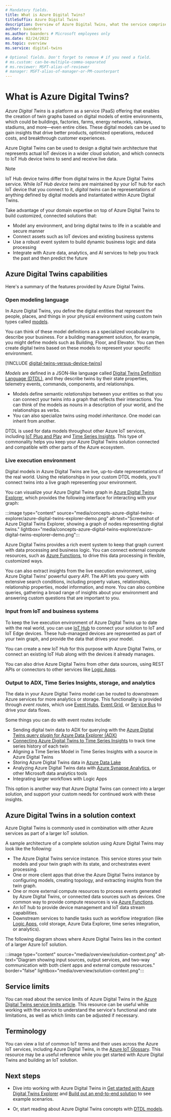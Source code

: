 ```yaml
---
# Mandatory fields.
title: What is Azure Digital Twins?
titleSuffix: Azure Digital Twins
description: Overview of Azure Digital Twins, what the service comprises, and how it can be used in a wider cloud solution.
author: baanders
ms.author: baanders # Microsoft employees only
ms.date: 02/24/2022
ms.topic: overview
ms.service: digital-twins

# Optional fields. Don't forget to remove # if you need a field.
# ms.custom: can-be-multiple-comma-separated
# ms.reviewer: MSFT-alias-of-reviewer
# manager: MSFT-alias-of-manager-or-PM-counterpart
---
```


# What is Azure Digital Twins?

*Azure Digital Twins* is a platform as a service (PaaS) offering that enables the creation of twin graphs based on digital models of entire environments, which could be buildings, factories, farms, energy networks, railways, stadiums, and more—even entire cities. These digital models can be used to gain insights that drive better products, optimized operations, reduced costs, and breakthrough customer experiences.

Azure Digital Twins can be used to design a digital twin architecture that represents actual IoT devices in a wider cloud solution, and which connects to IoT Hub device twins to send and receive live data.

> [!NOTE]
> IoT Hub device twins differ from digital twins in the Azure Digital Twins service. While *IoT Hub device twins* are maintained by your IoT hub for each IoT device that you connect to it, *digital twins* can be representations of anything defined by digital models and instantiated within Azure Digital Twins. 

Take advantage of your domain expertise on top of Azure Digital Twins to build customized, connected solutions that:
* Model any environment, and bring digital twins to life in a scalable and secure manner
* Connect assets such as IoT devices and existing business systems
* Use a robust event system to build dynamic business logic and data processing
* Integrate with Azure data, analytics, and AI services to help you track the past and then predict the future

## Azure Digital Twins capabilities

Here's a summary of the features provided by Azure Digital Twins.

### Open modeling language

In Azure Digital Twins, you define the digital entities that represent the people, places, and things in your physical environment using custom twin types called [models](concepts-models.md). 

You can think of these model definitions as a specialized vocabulary to describe your business. For a building management solution, for example, you might define models such as Building, Floor, and Elevator. You can then create digital twins based on these models to represent your specific environment.

[!INCLUDE [digital-twins-versus-device-twins](../../includes/digital-twins-versus-device-twins.md)]

*Models* are defined in a JSON-like language called [Digital Twins Definition Language (DTDL)](https://github.com/Azure/opendigitaltwins-dtdl/blob/master/DTDL/v2/dtdlv2.md), and they describe twins by their state properties, telemetry events, commands, components, and relationships.
* Models define semantic *relationships* between your entities so that you can connect your twins into a graph that reflects their interactions. You can think of the models as nouns in a description of your world, and the relationships as verbs.
* You can also specialize twins using model *inheritance*. One model can inherit from another.

DTDL is used for data models throughout other Azure IoT services, including [IoT Plug and Play](../iot-develop/overview-iot-plug-and-play.md) and [Time Series Insights](../time-series-insights/overview-what-is-tsi.md). This type of commonality helps you keep your Azure Digital Twins solution connected and compatible with other parts of the Azure ecosystem.

### Live execution environment

Digital models in Azure Digital Twins are live, up-to-date representations of the real world. Using the relationships in your custom DTDL models, you'll connect twins into a live graph representing your environment.

You can visualize your Azure Digital Twins graph in [Azure Digital Twins Explorer](concepts-azure-digital-twins-explorer.md), which provides the following interface for interacting with your graph:

:::image type="content" source="media/concepts-azure-digital-twins-explorer/azure-digital-twins-explorer-demo.png" alt-text="Screenshot of Azure Digital Twins Explorer, showing a graph of nodes representing digital twins." lightbox="media/concepts-azure-digital-twins-explorer/azure-digital-twins-explorer-demo.png":::

Azure Digital Twins provides a rich event system to keep that graph current with data processing and business logic. You can connect external compute resources, such as [Azure Functions](../azure-functions/functions-overview.md), to drive this data processing in flexible, customized ways.

You can also extract insights from the live execution environment, using Azure Digital Twins' powerful *query API​*. The API lets you query with extensive search conditions, including property values, relationships, relationship properties, model information, and more. You can also combine queries, gathering a broad range of insights about your environment and answering custom questions that are important to you.

### Input from IoT and business systems

To keep the live execution environment of Azure Digital Twins up to date with the real world, you can use [IoT Hub](../iot-hub/about-iot-hub.md) to connect your solution to IoT and IoT Edge devices. These hub-managed devices are represented as part of your twin graph, and provide the data that drives your model.

You can create a new IoT Hub for this purpose with Azure Digital Twins, or connect an existing IoT Hub along with the devices it already manages.

You can also drive Azure Digital Twins from other data sources, using REST APIs or connectors to other services like [Logic Apps](../logic-apps/logic-apps-overview.md).

### Output to ADX, Time Series Insights, storage, and analytics

The data in your Azure Digital Twins model can be routed to downstream Azure services for more analytics or storage. This functionality is provided through *event routes*, which use [Event Hubs](../event-hubs/event-hubs-about.md), [Event Grid](../event-grid/overview.md), or [Service Bus](../service-bus-messaging/service-bus-messaging-overview.md) to drive your data flows.

Some things you can do with event routes include:
* Sending digital twin data to ADX for querying with the [Azure Digital Twins query plugin for Azure Data Explorer (ADX)](concepts-data-explorer-plugin.md)
* [Connecting Azure Digital Twins to Time Series Insights](how-to-integrate-time-series-insights.md) to track time series history of each twin
* Aligning a Time Series Model in Time Series Insights with a source in Azure Digital Twins
* Storing Azure Digital Twins data in [Azure Data Lake](../storage/blobs/data-lake-storage-introduction.md)
* Analyzing Azure Digital Twins data with [Azure Synapse Analytics](../synapse-analytics/sql-data-warehouse/sql-data-warehouse-overview-what-is.md), or other Microsoft data analytics tools
* Integrating larger workflows with Logic Apps​

This option is another way that Azure Digital Twins can connect into a larger solution, and support your custom needs for continued work with these insights.

## Azure Digital Twins in a solution context

Azure Digital Twins is commonly used in combination with other Azure services as part of a larger IoT solution. 

A sample architecture of a complete solution using Azure Digital Twins may look like the following:
* The Azure Digital Twins service instance. This service stores your twin models and your twin graph with its state, and orchestrates event processing.
* One or more client apps that drive the Azure Digital Twins instance by configuring models, creating topology, and extracting insights from the twin graph.
* One or more external compute resources to process events generated by Azure Digital Twins, or connected data sources such as devices. One common way to provide compute resources is via [Azure Functions](../azure-functions/functions-overview.md).
* An IoT hub to provide device management and IoT data stream capabilities.
* Downstream services to handle tasks such as workflow integration (like [Logic Apps](../logic-apps/logic-apps-overview.md), cold storage, Azure Data Explorer, time series integration, or analytics).

The following diagram shows where Azure Digital Twins lies in the context of a larger Azure IoT solution.

:::image type="content" source="media/overview/solution-context.png" alt-text="Diagram showing input sources, output services, and two-way communication with both client apps and external compute resources." border="false" lightbox="media/overview/solution-context.png":::

## Service limits

You can read about the service limits of Azure Digital Twins in the [Azure Digital Twins service limits article](reference-service-limits.md). This resource can be useful while working with the service to understand the service's functional and rate limitations, as well as which limits can be adjusted if necessary.

## Terminology

You can view a list of common IoT terms and their uses across the Azure IoT services, including Azure Digital Twins, in the [Azure IoT Glossary](../iot-fundamentals/iot-glossary.md?toc=/azure/digital-twins/toc.json&bc=/azure/digital-twins/breadcrumb/toc.json). This resource may be a useful reference while you get started with Azure Digital Twins and building an IoT solution.

## Next steps

* Dive into working with Azure Digital Twins in [Get started with Azure Digital Twins Explorer](quickstart-azure-digital-twins-explorer.md) and [Build out an end-to-end solution](tutorial-end-to-end.md) to see example scenarios.

* Or, start reading about Azure Digital Twins concepts with [DTDL models](concepts-models.md).